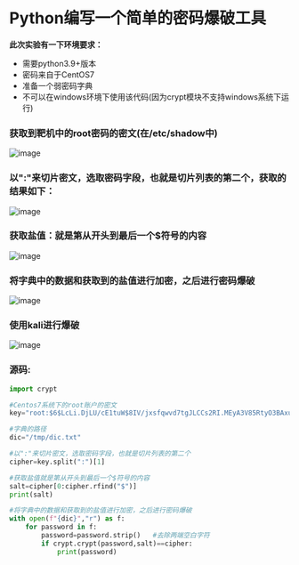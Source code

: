 # Python编写一个简单的密码爆破工具

**此次实验有一下环境要求：**
- 需要python3.9+版本
- 密码来自于CentOS7
- 准备一个弱密码字典
- 不可以在windows环境下使用该代码(因为crypt模块不支持windows系统下运行)

### 获取到靶机中的root密码的密文(在/etc/shadow中)
![image](https://github.com/hecker-zz/blog/assets/153266742/4bdee935-9ca3-4065-8d3e-d789f0add699)

### 以":"来切片密文，选取密码字段，也就是切片列表的第二个，获取的结果如下：
![image](https://github.com/hecker-zz/blog/assets/153266742/d7230c54-9ba2-44c3-8a5b-447f2b41694b)

### 获取盐值：就是第从开头到最后一个$符号的内容
![image](https://github.com/hecker-zz/blog/assets/153266742/ba6e7e8d-d5e9-4808-bbfd-13808bb7a45c)

### 将字典中的数据和获取到的盐值进行加密，之后进行密码爆破
![image](https://github.com/hecker-zz/blog/assets/153266742/822d2e1c-b8cc-4941-8b24-680d3bde5506)

### 使用kali进行爆破
![image](https://github.com/hecker-zz/blog/assets/153266742/716aac4c-d30c-4f60-9b60-61cb45de34a7)



### 源码:
```python
import crypt

#Centos7系统下的root账户的密文
key="root:$6$LcLi.DjLU/cE1tuW$8IV/jxsfqwvd7tgJLCCs2RI.MEyA3V85RtyO3BAxueXH3NBGOUEBZsICVddIV963fysaA.YFYVieUKpI69XjZ1::0:99999:7:::"

#字典的路径
dic="/tmp/dic.txt"

#以":"来切片密文，选取密码字段，也就是切片列表的第二个
cipher=key.split(":")[1]

#获取盐值就是第从开头到最后一个$符号的内容
salt=cipher[0:cipher.rfind("$")]
print(salt)

#将字典中的数据和获取到的盐值进行加密，之后进行密码爆破
with open(f"{dic}","r") as f:
    for password in f:
        password=password.strip()   #去除两端空白字符
        if crypt.crypt(password,salt)==cipher:
            print(password)

```